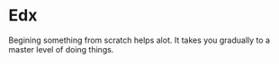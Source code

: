 # Edx
Begining something from scratch helps alot. It takes you gradually to a master level of doing things.
